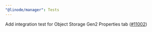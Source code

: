 ```yaml
---
"@linode/manager": Tests
---
```


Add integration test for Object Storage Gen2 Properties tab ([#11002](https://github.com/linode/manager/pull/11002))
